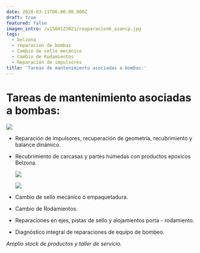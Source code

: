 ```yaml
---
date: 2020-03-11T06:00:00.000Z
draft: true
featured: false
imagen_intro: /v1584123021/reaparacion6_azancp.jpg
tags:
  - belzona
  - reparación de bombas
  - Cambio de sello mecánico
  - Cambio de Rodamientos
  - Reparación de impulsores
title: 'Tareas de mantenimiento asociadas a bombas:'
---
```

# Tareas de mantenimiento asociadas a bombas:

![](https://res.cloudinary.com/novatec/v1584055763/reaparacion6_opjicw.jpg)

* Reparación de impulsores, recuperación de geometría, recubrimiento y balance dinámico.
* Recubrimiento de carcasas y partes húmedas con productos epoxicos Belzona.

  ![](https://res.cloudinary.com/novatec/v1584139608/reparacion8_mnx5r0.jpg)

  ![](https://res.cloudinary.com/novatec/v1584139626/reparacion7_hdba6z.png)
* Cambio de sello mecánico ó  empaquetadura.
* Cambio de Rodamientos.
* Reparaciones en ejes, pistas de sello y alojamientos porta - rodamiento.
* Diagnóstico integral de reparaciones de equipo de bombeo.

_Amplio stock de productos y taller de servicio._